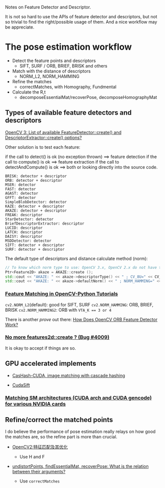 Notes on Feature Detector and Descriptor.

It is not so hard to use the APIs of feature detector and descriptors, but not so trivial to find the right/possible usage of them. And a nice workflow may be appreciate.

# The pose estimation workflow

* Detect the feature points and descriptors
    - SIFT, SURF / ORB, BRIEF, BRISK and others
* Match with the distance of descriptors
    - NORM_L2, NORM_HAMMING
* Refine the matches
    - correctMatches, with Homography, Fundmental
* Calculate the R,t
    - decomposeEssentialMat/recoverPose, decomposeHomographyMat

## Types of available feature detectors and descriptors

[OpenCV 3: List of available FeatureDetector::create() and DescriptorExtractor::create() options?](https://stackoverflow.com/questions/36691050/opencv-3-list-of-available-featuredetectorcreate-and-descriptorextractorc)

Other solution is to test each feature:

if the call to detect() is ok (no exception thrown) ==> feature detection
if the call to compute() is ok ==> feature extraction
if the call to detectAndCompute() is ok ==> both
or looking directly into the source code.

``` vi
BRISK: detector + descriptor
ORB: detector + descriptor
MSER: detector
FAST: detector
AGAST: detector
GFFT: detector
SimpleBlobDetector: detector
KAZE: detector + descriptor
AKAZE: detector + descriptor
FREAK: descriptor
StarDetector: detector
BriefDescriptorExtractor: descriptor
LUCID: descriptor
LATCH: descriptor
DAISY: descriptor
MSDDetector: detector
SIFT: detector + descriptor
SURF: detector + descriptor
```


The default type of descriptors and distance calculate method (norm):

``` cpp
// To know which norm type to use: OpenCV 3.x, OpenCV 2.x do not have the `NormTypes` enum.
Ptr<Feature2D> akaze = AKAZE::create (); 
std::cout << "AKAZE: " << akaze->descriptorType() << " ; CV_8U=" << CV_8U << std::endl;
std::cout << "AKAZE: " << akaze->defaultNorm() << " ; NORM_HAMMING=" << cv::NORM_HAMMING << std::endl;
```

### [Feature Matching in  OpenCV-Python Tutorials](http://opencv-python-tutroals.readthedocs.io/en/latest/py_tutorials/py_feature2d/py_matcher/py_matcher.html)

`cv2.NORM_L2`(default): good for SIFT, SURF
`cv2.NORM_HAMMING`: ORB, BRIEF, BRISK
`cv2.NORM_HAMMING2`: ORB with `VTA_K == 3 or 4`

There is another *prove* out there: [How Does OpenCV ORB Feature Detector Work?](https://stackoverflow.com/questions/7232651/how-does-opencv-orb-feature-detector-work)

### [No more features2d::create ? (Bug #4009)](http://code.opencv.org/issues/4009)

It is okay to accept if things are so.

## GPU accelerated implements

* [CasHash-CUDA, image matching with cascade hashing](https://github.com/cvcore/CasHash_CUDA)

* [CudaSift](https://github.com/Celebrandil/CudaSift)

### [Matching SM architectures (CUDA arch and CUDA gencode) for various NVIDIA cards](http://arnon.dk/matching-sm-architectures-arch-and-gencode-for-various-nvidia-cards/)

## Refine/correct the matched points

I do believe the performance of pose estimation really relays on how good the matches are, so the refine part is more than crucial.

* [OpenCV2:特征匹配及其优化](http://www.cnblogs.com/wangguchangqing/p/4333873.html)
    - Use H and F  

* [undistortPoints, findEssentialMat, recoverPose: What is the relation between their arguments?](http://answers.opencv.org/question/65788/undistortpoints-findessentialmat-recoverpose-what-is-the-relation-between-their-arguments/)
    - Use `correctMatches`